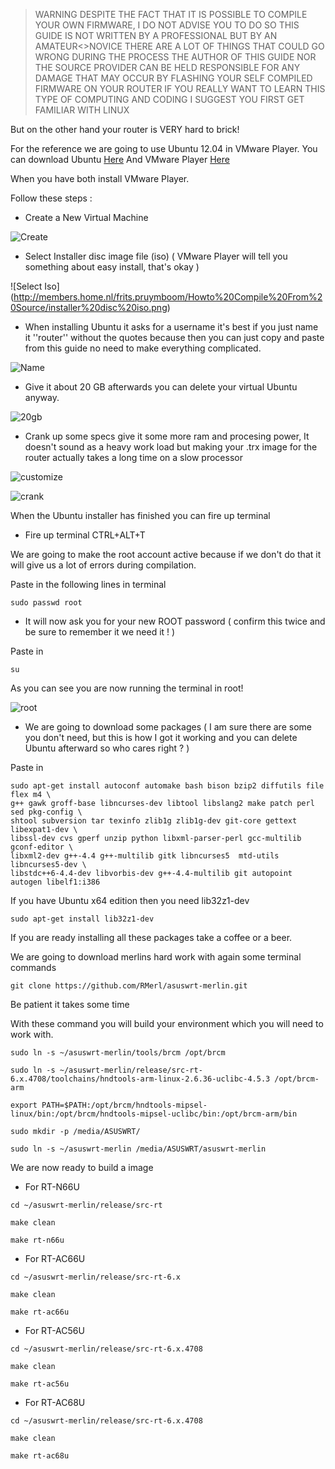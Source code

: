 > WARNING DESPITE THE FACT THAT IT IS POSSIBLE TO COMPILE YOUR OWN FIRMWARE,
> I DO NOT ADVISE YOU TO DO SO
> THIS GUIDE IS NOT WRITTEN BY A PROFESSIONAL BUT BY AN AMATEUR<>NOVICE
> THERE ARE A LOT OF THINGS THAT COULD GO WRONG DURING THE PROCESS
> THE AUTHOR OF THIS GUIDE NOR THE SOURCE PROVIDER CAN BE HELD RESPONSIBLE FOR ANY DAMAGE THAT MAY OCCUR BY 
> FLASHING YOUR SELF COMPILED FIRMWARE ON YOUR ROUTER
> IF YOU REALLY WANT TO LEARN THIS TYPE OF COMPUTING AND CODING I SUGGEST YOU FIRST GET FAMILIAR WITH LINUX


But on the other hand your router is VERY hard to brick!



For the reference we are going to use Ubuntu 12.04 in VMware Player.
You can download Ubuntu [Here](http://www.ubuntu.com/download)
And VMware Player [Here](https://my.vmware.com/web/vmware/free#desktop_end_user_computing/vmware_player/5_0)

When you have both install VMware Player.

Follow these steps :

* Create a New Virtual Machine

![Create](http://members.home.nl/frits.pruymboom/Howto%20Compile%20From%20Source/Create%20new%20virtual%20mashine.png)

* Select Installer disc image file (iso) ( VMware Player will tell you something about easy install, that's okay )

![Select Iso]
(http://members.home.nl/frits.pruymboom/Howto%20Compile%20From%20Source/installer%20disc%20iso.png)

* When installing Ubuntu it asks for a username it's best if you just name it ''router'' without the quotes because then you can just copy and paste from this guide no need to make everything complicated.

![Name](http://members.home.nl/frits.pruymboom/Howto%20Compile%20From%20Source/important%20name.png)

* Give it about 20 GB afterwards you can delete your virtual Ubuntu anyway.

![20gb](http://members.home.nl/frits.pruymboom/Howto%20Compile%20From%20Source/20gb.png)

* Crank up some specs give it some more ram and procesing power, It doesn't sound as a heavy work load but making your .trx image for the router actually takes a long time on a slow processor

![customize](http://members.home.nl/frits.pruymboom/Howto%20Compile%20From%20Source/customiza%20hardware.png)

![crank](http://members.home.nl/frits.pruymboom/Howto%20Compile%20From%20Source/crank%20up%20the%20specs.png)



When the Ubuntu installer has finished you can fire up terminal

* Fire up terminal CTRL+ALT+T

We are going to make the root account active because if we don't do that it will give us a lot of errors during compilation.

Paste in the following lines in terminal

``` 
sudo passwd root 

```

* It will now ask you for your new ROOT password ( confirm this twice and be sure to remember it we need it ! )

Paste in

```
su
```

As you can see you are now running the terminal in root!

![root](http://members.home.nl/frits.pruymboom/Howto%20Compile%20From%20Source/Root.png)

* We are going to download some packages ( I am sure there are some you don't need, but this is how I got it working and you can delete Ubuntu afterward so who cares right ? )

Paste in

```
sudo apt-get install autoconf automake bash bison bzip2 diffutils file flex m4 \
g++ gawk groff-base libncurses-dev libtool libslang2 make patch perl sed pkg-config \
shtool subversion tar texinfo zlib1g zlib1g-dev git-core gettext libexpat1-dev \
libssl-dev cvs gperf unzip python libxml-parser-perl gcc-multilib gconf-editor \
libxml2-dev g++-4.4 g++-multilib gitk libncurses5  mtd-utils libncurses5-dev \
libstdc++6-4.4-dev libvorbis-dev g++-4.4-multilib git autopoint autogen libelf1:i386
```
If you have Ubuntu x64 edition then you need lib32z1-dev
```
sudo apt-get install lib32z1-dev
```
If you are ready installing all these packages take a coffee or a beer.

We are going to download merlins hard work with again some terminal commands

```
git clone https://github.com/RMerl/asuswrt-merlin.git
```

Be patient it takes some time

With these command you will build your environment which you will need to work with.
```
sudo ln -s ~/asuswrt-merlin/tools/brcm /opt/brcm
```
```
sudo ln -s ~/asuswrt-merlin/release/src-rt-6.x.4708/toolchains/hndtools-arm-linux-2.6.36-uclibc-4.5.3 /opt/brcm-arm
```
```
export PATH=$PATH:/opt/brcm/hndtools-mipsel-linux/bin:/opt/brcm/hndtools-mipsel-uclibc/bin:/opt/brcm-arm/bin
```

```
sudo mkdir -p /media/ASUSWRT/
```

```
sudo ln -s ~/asuswrt-merlin /media/ASUSWRT/asuswrt-merlin
```

We are now ready to build a image

* For RT-N66U

```
cd ~/asuswrt-merlin/release/src-rt
```

```
make clean
```

```
make rt-n66u
```

* For RT-AC66U



```
cd ~/asuswrt-merlin/release/src-rt-6.x
```

```
make clean
```
```
make rt-ac66u
```
* For RT-AC56U

```
cd ~/asuswrt-merlin/release/src-rt-6.x.4708
```

```
make clean
```

```
make rt-ac56u
```
* For RT-AC68U

```
cd ~/asuswrt-merlin/release/src-rt-6.x.4708
```

```
make clean
```

```
make rt-ac68u
```